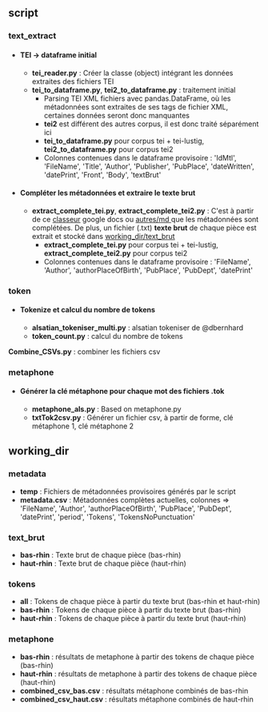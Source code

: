 ## script

### text_extract

- #### TEI -> dataframe initial

  - **tei_reader.py** : Créer la classe (object) intégrant les données extraites des fichiers TEI
  - **tei_to_dataframe.py**, **tei2_to_dataframe.py** :  traitement initial
    - Parsing TEI XML fichiers avec pandas.DataFrame, où les métadonnées sont extraites de ses tags de fichier XML, certaines données seront donc manquantes
    - **tei2** est différent des autres corpus, il est donc traité séparément ici
    - **tei_to_dataframe.py** pour corpus tei + tei-lustig, **tei2_to_dataframe.py** pour corpus tei2
    - Colonnes contenues dans le dataframe provisoire :  'IdMtl', 'FileName', 'Title', 'Author', 'Publisher', 'PubPlace', 'dateWritten', 'datePrint', 'Front', 'Body', 'textBrut'

- #### Compléter les métadonnées et extraire le texte brut

  - **extract_complete_tei.py**, **extract_complete_tei2.py** :  C'est à partir de ce [classeur](https://docs.google.com/spreadsheets/d/1_xUK1uP209UCjJ9agqr_Zik65u08A8rOAVo53PTtj8Y/edit#gid=731925022) google docs ou [autres/md ](https://gitlab.huma-num.fr/methal/corpus-methal-all/-/tree/main/autres/md)que les métadonnées sont complétées. De plus, un fichier (.txt) **texte brut** de chaque pièce est extrait et stocké dans [working_dir/text_brut](https://gitlab.huma-num.fr/methal/corpus-methal-all/-/tree/main/code/working_dir/text_brut)
    - **extract_complete_tei.py** pour corpus tei + tei-lustig, **extract_complete_tei2.py** pour corpus tei2
    - Colonnes contenues dans le dataframe provisoire :  'FileName', 'Author', 'authorPlaceOfBirth',  'PubPlace', 'PubDept', 'datePrint'

### token

- #### Tokenize et calcul du nombre de tokens

  - **alsatian_tokeniser_multi.py** :  alsatian tokeniser de @dbernhard
  - **token_count.py** :  calcul du nombre de tokens

**Combine_CSVs.py** :  combiner les fichiers csv

### metaphone

- #### Générer la clé métaphone pour chaque mot des fichiers .tok

  - **metaphone_als.py** :  Based on metaphone.py
  - **txtTok2csv.py** :  Générer un fichier csv, à partir de forme, clé métaphone 1, clé métaphone 2

## working_dir

### metadata

- **temp** :  Fichiers de métadonnées provisoires générés par le script
- **metadata.csv** :  Métadonnées complètes actuelles, colonnes =>  'FileName', 'Author', 'authorPlaceOfBirth',  'PubPlace', 'PubDept', 'datePrint', 'period', 'Tokens', 'TokensNoPunctuation'

### text_brut

- **bas-rhin** :  Texte brut de chaque pièce (bas-rhin)
- **haut-rhin** :  Texte brut de chaque pièce (haut-rhin)

### tokens

- **all** :  Tokens de chaque pièce à partir du texte brut (bas-rhin et haut-rhin)
- **bas-rhin** :  Tokens de chaque pièce à partir du texte brut (bas-rhin)
- **haut-rhin** :  Tokens de chaque pièce à partir du texte brut (haut-rhin)

### metaphone

- **bas-rhin** :  résultats de metaphone à partir des tokens de chaque pièce (bas-rhin)
- **haut-rhin** :  résultats de metaphone à partir des tokens de chaque pièce (haut-rhin)
- **combined_csv_bas.csv** :  résultats métaphone combinés de bas-rhin
- **combined_csv_haut.csv** :  résultats métaphone combinés de haut-rhin